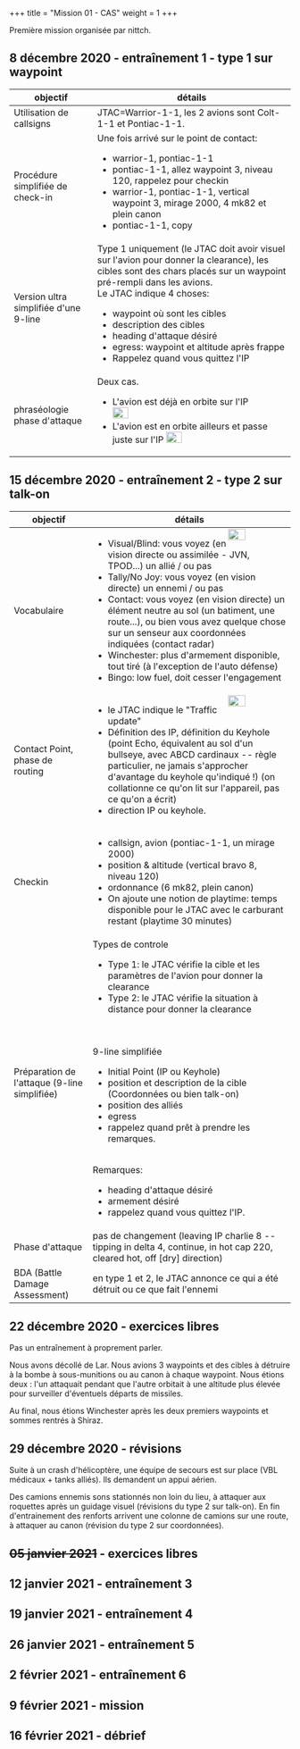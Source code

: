 +++
title = "Mission 01 - CAS"
weight = 1
+++

Première mission organisée par nittch.

## 8 décembre 2020 - entraînement 1 - type 1 sur waypoint
objectif                              | détails
------------------------------------- | ----------
Utilisation de callsigns              | JTAC=Warrior-1-1, les 2 avions sont Colt-1-1 et Pontiac-1-1.
Procédure simplifiée de check-in      | Une fois arrivé sur le point de contact:<ul><li>warrior-1, pontiac-1-1<li>pontiac-1-1, allez waypoint 3, niveau 120, rappelez pour checkin<li>warrior-1, pontiac-1-1, vertical waypoint 3, mirage 2000, 4 mk82 et plein canon<li>pontiac-1-1, copy</ul>
Version ultra simplifiée d'une 9-line | Type 1 uniquement (le JTAC doit avoir visuel sur l'avion pour donner la clearance), les cibles sont des chars placés sur un waypoint pré-rempli dans les avions.<br />Le JTAC indique 4 choses:<ul><li>waypoint où sont les cibles<li>description des cibles<li>heading d'attaque désiré<li>egress: waypoint et altitude après frappe<li>Rappelez quand vous quittez l'IP</ul>
phraséologie phase d'attaque          | Deux cas. <ul><li>L'avion est déjà en orbite sur l'IP <img src=/mission_01/session1_leaving_ip.png width=30% /> <li>L'avion est en orbite ailleurs et passe juste sur l'IP <img src=/mission_01/session1_tipping_in.png width=30% /> </ul>

## 15 décembre 2020 - entraînement 2 - type 2 sur talk-on
objectif                              | détails
------------------------------------- | ----------
Vocabulaire                           |<img src=/mission_01/session2_visuel_tally.jpg width=30% style="float: right; margin: 0 0 0 0;" /><ul><li>Visual/Blind: vous voyez (en vision directe ou assimilée - JVN, TPOD...) un allié / ou pas<li>Tally/No Joy: vous voyez (en vision directe) un ennemi / ou pas<li>Contact: vous voyez (en vision directe) un élément neutre au sol (un batiment, une route...), ou bien vous avez quelque chose sur un senseur aux coordonnées indiquées (contact radar)<li>Winchester: plus d'armement disponible, tout tiré (à l'exception de l'auto défense)<li>Bingo: low fuel, doit cesser l'engagement</ul>
Contact Point, phase de routing       |<img src=/mission_01/session2_keyhole.png width=30% style="float: right; margin: 0 0 0 0;" /><ul><li>le JTAC indique le "Traffic update"<li>Définition des IP, définition du Keyhole (point Echo, équivalent au sol d'un bullseye, avec ABCD cardinaux -- règle particulier, ne jamais s'approcher d'avantage du keyhole qu'indiqué !) (on collationne ce qu'on lit sur l'appareil, pas ce qu'on a écrit)<li>direction IP ou keyhole.</ul>
Checkin                               |<ul><li>callsign, avion (pontiac-1-1, un mirage 2000)<li>position & altitude (vertical bravo 8, niveau 120)<li>ordonnance (6 mk82, plein canon)<li>On ajoute une notion de playtime: temps disponible pour le JTAC avec le carburant restant (playtime 30 minutes)</ul>
Préparation de l'attaque (9-line simplifiée) | Types de controle<br /><ul><li>Type 1: le JTAC vérifie la cible et les paramètres de l'avion pour donner la clearance<li>Type 2: le JTAC vérifie la situation à distance pour donner la clearance</ul><br /><br />9-line simplifiée<ul><li>Initial Point (IP ou Keyhole)<li>position et description de la cible (Coordonnées ou bien talk-on)<li>position des alliés<li>egress<li>rappelez quand prêt à prendre les remarques.</ul><br /> Remarques:<ul><li>heading d'attaque désiré<li>armement désiré<li>rappelez quand vous quittez l'IP. </ul>
Phase d'attaque                       | pas de changement (leaving IP charlie 8 -- tipping in delta 4, continue, in hot cap 220, cleared hot, off [dry] direction)
BDA (Battle Damage Assessment)        | en type 1 et 2, le JTAC annonce ce qui a été détruit ou ce que fait l'ennemi

## 22 décembre 2020 - exercices libres

Pas un entraînement à proprement parler.

Nous avons décollé de Lar. Nous avions 3 waypoints et des cibles à détruire à la bombe à sous-munitions ou au canon à chaque waypoint. Nous étions deux : l'un attaquait pendant que l'autre orbitait à une altitude plus élevée pour surveiller d'éventuels départs de missiles.

Au final, nous étions Winchester après les deux premiers waypoints et sommes rentrés à Shiraz.

## 29 décembre 2020 - révisions
Suite à un crash d'hélicoptère, une équipe de secours est sur place (VBL médicaux + tanks alliés).
Ils demandent un appui aérien.

Des camions ennemis sons stationnés non loin du lieu, à attaquer aux roquettes après un guidage visuel (révisions du type 2 sur talk-on).
En fin d'entrainement des renforts arrivent une colonne de camions sur une route, à attaquer au canon (révision du type 2 sur coordonnées).

## <strike>05 janvier 2021</strike> - exercices libres

## 12 janvier 2021 - entraînement 3

## 19 janvier 2021 - entraînement 4

## 26 janvier 2021 - entraînement 5

## 2 février 2021 - entraînement 6

## 9 février 2021 - mission

## 16 février 2021 - débrief

